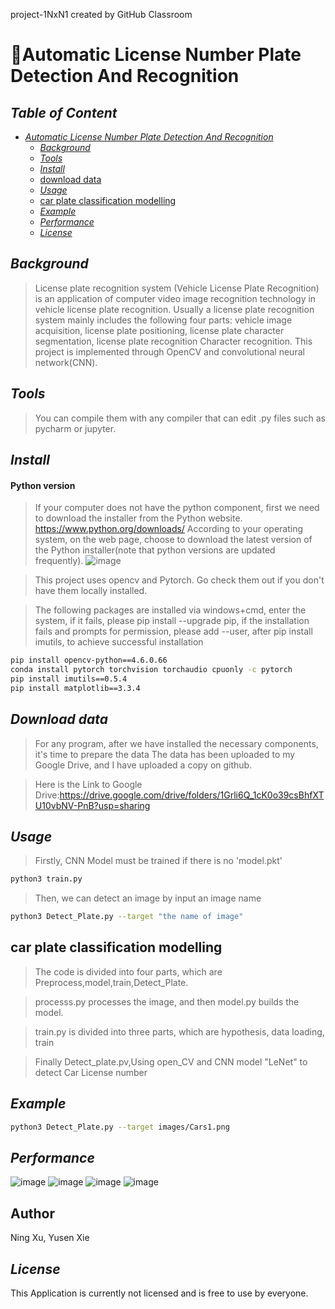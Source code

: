 project-1NxN1 created by GitHub Classroom
# 🚖Automatic License Number Plate Detection And Recognition
## _Table of Content_

- [_Automatic License Number Plate Detection And Recognition_]()
  - [_Background_](#background)
  - [_Tools_](#Tools)
  - [_Install_](#Install)
  - [download data](#download-data)
  - [_Usage_](#usage)
  - [car plate classification modelling](#car-plate-classification-modelling)
  - [_Example_](#example)
  - [_Performance_](#performance)
  - [_License_](#license)
 
## _Background_

> License plate recognition system (Vehicle License Plate Recognition) is an application of computer video image recognition technology in vehicle license plate recognition. Usually a license plate recognition system mainly includes the following four parts: vehicle image acquisition, license plate positioning, license plate character segmentation, license plate recognition Character recognition. This project is implemented through OpenCV and convolutional neural network(CNN).

## _Tools_
>You can compile them with any compiler that can edit .py files such as pycharm or jupyter.

## _Install_
####  Python version
>If your computer does not have the python component, first we need to download the installer from the Python website. https://www.python.org/downloads/
According to your operating system, on the web page, choose to download the latest version of the Python installer(note that python versions are updated frequently).
![image](https://github.com/ACM40960/project-yusen-xie/blob/main/Figure_5.png)

> This project uses opencv and Pytorch. 
>Go check them out if you don't have them locally installed.

>The following packages are installed via windows+cmd, enter the system, if it fails, please pip install --upgrade pip, if the installation fails and prompts for permission, please add --user, after pip install imutils, to achieve successful installation
```sh
pip install opencv-python==4.6.0.66
conda install pytorch torchvision torchaudio cpuonly -c pytorch
pip install imutils==0.5.4
pip install matplotlib==3.3.4
```
## _Download data_
>For any program, after we have installed the necessary components, it's time to prepare the data
>The data has been uploaded to my Google Drive, and I have uploaded a copy on github.

>Here is the Link to Google Drive:https://drive.google.com/drive/folders/1Grli6Q_1cK0o39csBhfXTU10vbNV-PnB?usp=sharing

## _Usage_
> Firstly, CNN Model must be trained if there is no 'model.pkt'
```sh
python3 train.py
```
> Then, we can detect an image by input an image name
```sh
python3 Detect_Plate.py --target "the name of image"
```
## car plate classification modelling

>The code is divided into four parts, which are Preprocess,model,train,Detect_Plate.

> processs.py  processes the image, and then model.py builds the model.

>train.py is divided into three parts, which are hypothesis, data loading, train

>Finally Detect_plate.pv,Using open_CV and CNN model "LeNet" to detect Car License number



## _Example_

```sh
python3 Detect_Plate.py --target images/Cars1.png
```

## _Performance_
![image](https://github.com/ACM40960/project-yusen-xie/blob/main/Figure_1.png)
![image](https://github.com/ACM40960/project-yusen-xie/blob/main/Figure_2.png)
![image](https://github.com/ACM40960/project-yusen-xie/blob/main/Figure_3.png)
![image](https://github.com/ACM40960/project-yusen-xie/blob/main/Figure_4.png)

## Author
Ning Xu, Yusen Xie

## _License_
This Application is currently not licensed and is free to use by everyone.

